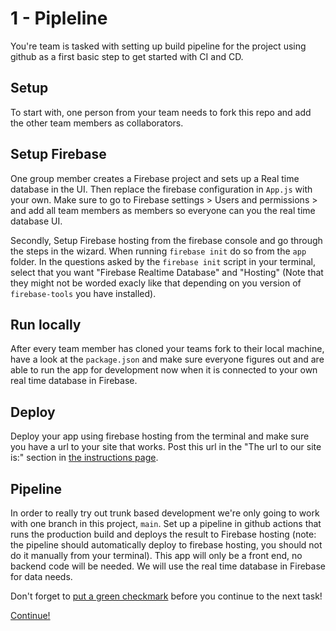 # 1 - Pipleline
You're team is tasked with setting up build pipeline for the project using github as a first basic step to get started with CI and CD.


## Setup
To start with, one person from your team needs to fork this repo and add the other team members as collaborators.


## Setup Firebase
One group member creates a Firebase project and sets up a Real time database in the UI. Then replace the firebase configuration in `App.js` with your own. Make sure to go to Firebase settings > Users and permissions > and add all team members as members so everyone can you the real time database UI.

Secondly, Setup Firebase hosting from the firebase console and go through the steps in the wizard. When running `firebase init` do so from the `app` folder. In the questions asked by the `firebase init` script in your terminal, select that you want "Firebase Realtime Database" and "Hosting" (Note that they might not be worded exacly like that depending on you version of `firebase-tools` you have installed).

## Run locally
After every team member has cloned your teams fork to their local machine, have a look at the `package.json` and make sure everyone figures out and are able to run the app for development now when it is connected to your own real time database in Firebase.

## Deploy
Deploy your app using firebase hosting from the terminal and make sure you have a url to your site that works. Post this url in the "The url to our site is:" section in [the instructions page](0-instructions.md).

## Pipeline
In order to really try out trunk based development we're only going to work with one branch in this project, `main`. Set up a pipeline in github actions that runs the production build and deploys the result to Firebase hosting (note: the pipeline should automatically deploy to firebase hosting, you should not do it manually from your terminal). This app will only be a front end, no backend code will be needed. We will use the real time database in Firebase for data needs.

Don't forget to [put a green checkmark](0-instructions.md) before you continue to the next task!

[Continue!](2-basic-feature-flagging.md)
